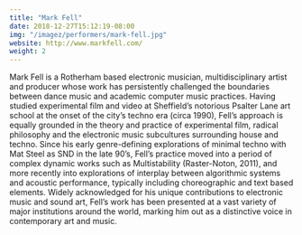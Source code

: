 ```yaml
---
title: "Mark Fell"
date: 2018-12-27T15:12:19-08:00
img: "/imagez/performers/mark-fell.jpg"
website: http://www.markfell.com/
weight: 2
---
```

Mark Fell is a Rotherham based electronic musician, multidisciplinary artist and producer whose work has persistently challenged the boundaries between dance music and academic computer music practices. Having studied experimental film and video at Sheffield’s notorious Psalter Lane art school at the onset of the city’s techno era (circa 1990), Fell’s approach is equally grounded in the theory and practice of experimental film, radical philosophy and the electronic music subcultures surrounding house and techno. Since his early genre-defining explorations of minimal techno with Mat Steel as SND in the late 90’s, Fell’s practice moved into a period of complex dynamic works such as Multistability (Raster-Noton, 2011), and more recently into explorations of interplay between algorithmic systems and acoustic performance, typically including choreographic and text based elements. Widely acknowledged for his unique contributions to electronic music and sound art, Fell’s work has been presented at a vast variety of major institutions around the world, marking him out as a distinctive voice in contemporary art and music.
